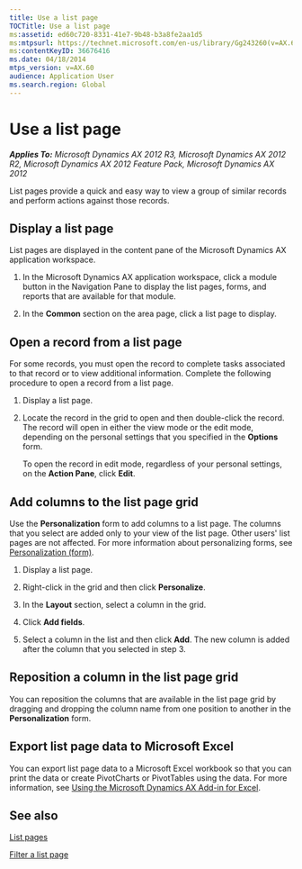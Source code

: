 ```yaml
---
title: Use a list page
TOCTitle: Use a list page
ms:assetid: ed60c720-8331-41e7-9b48-b3a8fe2aa1d5
ms:mtpsurl: https://technet.microsoft.com/en-us/library/Gg243260(v=AX.60)
ms:contentKeyID: 36676416
ms.date: 04/18/2014
mtps_version: v=AX.60
audience: Application User
ms.search.region: Global
---
```


# Use a list page 


_**Applies To:** Microsoft Dynamics AX 2012 R3, Microsoft Dynamics AX 2012 R2, Microsoft Dynamics AX 2012 Feature Pack, Microsoft Dynamics AX 2012_

List pages provide a quick and easy way to view a group of similar records and perform actions against those records.

## Display a list page

List pages are displayed in the content pane of the Microsoft Dynamics AX application workspace.

1.  In the Microsoft Dynamics AX application workspace, click a module button in the Navigation Pane to display the list pages, forms, and reports that are available for that module.

2.  In the **Common** section on the area page, click a list page to display.

## Open a record from a list page

For some records, you must open the record to complete tasks associated to that record or to view additional information. Complete the following procedure to open a record from a list page.

1.  Display a list page.

2.  Locate the record in the grid to open and then double-click the record. The record will open in either the view mode or the edit mode, depending on the personal settings that you specified in the **Options** form.
    
    To open the record in edit mode, regardless of your personal settings, on the **Action Pane**, click **Edit**.

## Add columns to the list page grid

Use the **Personalization** form to add columns to a list page. The columns that you select are added only to your view of the list page. Other users' list pages are not affected. For more information about personalizing forms, see [Personalization (form)](https://technet.microsoft.com/en-us/library/aa597239\(v=ax.60\)).

1.  Display a list page.

2.  Right-click in the grid and then click **Personalize**.

3.  In the **Layout** section, select a column in the grid.

4.  Click **Add fields**.

5.  Select a column in the list and then click **Add**. The new column is added after the column that you selected in step 3.

## Reposition a column in the list page grid

You can reposition the columns that are available in the list page grid by dragging and dropping the column name from one position to another in the **Personalization** form.

## Export list page data to Microsoft Excel

You can export list page data to a Microsoft Excel workbook so that you can print the data or create PivotCharts or PivotTables using the data. For more information, see [Using the Microsoft Dynamics AX Add-in for Excel](using-the-microsoft-dynamics-ax-add-in-for-excel.md).

## See also

[List pages](list-pages.md)

[Filter a list page](filter-a-list-page.md)

  


